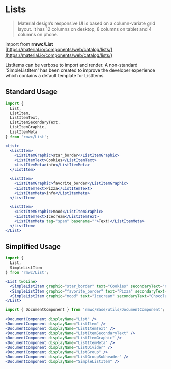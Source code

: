 # Lists

> Material design’s responsive UI is based on a column-variate grid layout. It has 12 columns on desktop, 8 columns on tablet and 4 columns on phone.

import from **rmwc/List**  
[https://material.io/components/web/catalog/lists/](https://material.io/components/web/catalog/lists/)

ListItems can be verbose to import and render. A non-standard 'SimpleListItem' has been created to improve the developer experience which contains a default template for ListItems.

## Standard Usage

```jsx render
import {
  List,
  ListItem,
  ListItemText,
  ListItemSecondaryText,
  ListItemGraphic,
  ListItemMeta
} from 'rmwc/List';

<List>
  <ListItem>
    <ListItemGraphic>star_border</ListItemGraphic>
    <ListItemText>Cookies</ListItemText>
    <ListItemMeta>info</ListItemMeta>
  </ListItem>

  <ListItem>
    <ListItemGraphic>favorite_border</ListItemGraphic>
    <ListItemText>Pizza</ListItemText>
    <ListItemMeta>info</ListItemMeta>
  </ListItem>

  <ListItem>
    <ListItemGraphic>mood</ListItemGraphic>
    <ListItemText>Icecream</ListItemText>
    <ListItemMeta tag="span" basename="">Text!</ListItemMeta>
  </ListItem>
</List>
```

## Simplified Usage

```jsx render
import {
  List,
  SimpleListItem
} from 'rmwc/List';

<List twoLine>
  <SimpleListItem graphic="star_border" text="Cookies" secondaryText="Chocolate chip" meta="info" />
  <SimpleListItem graphic="favorite_border" text="Pizza" secondaryText="Pepperoni" meta="info" />
  <SimpleListItem graphic="mood" text="Icecream" secondaryText="Chocolate cookie dough" meta="info" />
</List>
```

```jsx renderOnly
import { DocumentComponent } from 'rmwc/Base/utils/DocumentComponent';

<DocumentComponent displayName="List" />
<DocumentComponent displayName="ListItem" />
<DocumentComponent displayName="ListItemText" />
<DocumentComponent displayName="ListItemSecondaryText" />
<DocumentComponent displayName="ListItemGraphic" />
<DocumentComponent displayName="ListItemMeta" />
<DocumentComponent displayName="ListDivider" />
<DocumentComponent displayName="ListGroup" />
<DocumentComponent displayName="ListGroupSubheader" />
<DocumentComponent displayName="SimpleListItem" />
```
